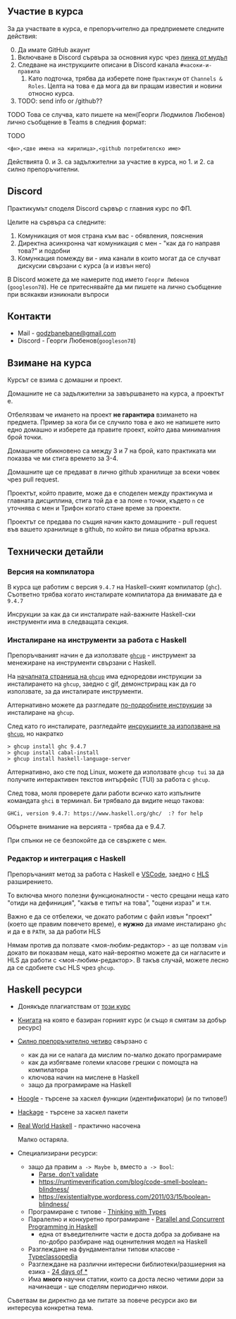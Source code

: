 ## Участие в курса

За да участвате в курса, е препоръчително да предприемете следните действия:

0. Да имате GitHub акаунт
1. Включване в Discord сървъра за основния курс чрез [линка от мудъл](https://learn.fmi.uni-sofia.bg/mod/url/view.php?id=288986)
2. Следване на инструкциите описани в Discord канала `#насоки-и-правила`
    1. Като подточка, трябва да изберете поне `Практикум` от `Channels & Roles`. Целта на това е да мога да ви пращам известия и новини относно курса.
3. TODO: send info or /github??

TODO
Това се случва, като пишете на мен(Георги Людмилов Любенов) лично съобщение в Teams в следния формат:

TODO
```
<фн>,<две имена на кирилица>,<github потребителско име>
```

Действията 0. и 3. са задължителни за участие в курса, но 1. и 2. са силно препоръчителни.

## Discord

Практикумът споделя Discord сървър с главния курс по ФП.

Целите на сървъра са следните:
1. Комуникация от моя страна към вас - обявления, пояснения
2. Директна асинхронна чат комуникация с мен - "как да го направя това?" и подобни
3. Комункация помежду ви - има канали в които могат да се случват дискусии свързани с курса (а и извън него)

В Discord можете да ме намерите под името `Георги Любенов` (`googleson78`).
Не се притеснявайте да ми пишете на лично съобщение при всякакви изникнали въпроси

## Контакти

* Mail - godzbanebane@gmail.com
* Discord - Георги Любенов(`googleson78`)

## Взимане на курса

Курсът се взима с домашни и проект.

Домашните не са задължителни за завършването на курса, а проектът е.

Отбелязвам че имането на проект **не гарантира** взимането на предмета.
Пример за кога би се случило това е ако не напишете нито едно домашно и изберете да правите проект, който дава минималния брой точки.

Домашните обикновено са между 3 и 7 на брой, като практиката ми показва че ми стига времето за 3-4.

Домашните ще се предават в лично github хранилище за всеки човек чрез pull request.

Проектът, който правите, може да е споделен между практикума и главната дисциплина, стига той да е за поне `n` точки, където `n` се уточнява с мен и Трифон когато стане време за проекти.

Проектът се предава по същия начин както домашните - pull request във вашето хранилище в github, по който ви пиша обратна връзка.

## Технически детайли

### Версия на компилатора

В курса ще работим с версия `9.4.7` на Haskell-ският компилатор (`ghc`). Съответно трябва когато инсталирате компилатора да внимавате да е `9.4.7`

Инсрукции за как да си инсталирате най-важните Haskell-ски инструменти има в следващата секция.

### Инсталиране на инструменти за работа с Haskell

Препоръчваният начин е да използвате [`ghcup`][ghcup] - инструмент за менежиране на инструменти свързани с Haskell.

На [началната страница на `ghcup`][ghcup] има едноредови инструкции за инсталирането на `ghcup`, заедно с gif, демонстриращ как да го използвате, за да инсталирате инструменти.

Алтернативно можете да разгледате [по-подробните инструкции](https://www.haskell.org/ghcup/install/) за инсталиране на `ghcup`.

След като го инсталирате, разгледайте [инсрукциите за използване на `ghcup`](https://www.haskell.org/ghcup/guide/), но накратко

```
> ghcup install ghc 9.4.7
> ghcup install cabal-install
> ghcup install haskell-language-server
```

Алтернативно, ако сте под Linux, можете да използвате `ghcup tui` за да получите интерактивен текстов интърфейс (TUI) за работа с `ghcup`.

След това, моля проверете дали работи всичко като изпълните командата `ghci` в терминал. Би трябвало да видите нещо такова:
```
GHCi, version 9.4.7: https://www.haskell.org/ghc/  :? for help
```
Обърнете внимание на версията - трябва да е 9.4.7.

При спънки не се безпокойте да се свържете с мен.

[ghcup]: https://www.haskell.org/ghcup/

### Редактор и интеграция с Haskell

Препоръчаният метод за работа с Haskell е [VSCode](https://code.visualstudio.com/), заедно с [HLS](https://marketplace.visualstudio.com/items?itemName=haskell.haskell) разширението.

То включва много полезни функционалности - често срещани неща като "отиди на дефиниция", "какъв е типът на това", "оцени израз" и т.н.

Важно е да се отбележи, че докато работим с файл извън "проект" (което ще правим повечето време), е **нужно** да имаме инсталирано `ghc` и да е в `PATH`, за да работи HLS

Нямам против да ползвате <моя-любим-редактор> - аз ще ползвам `vim` докато ви показвам неща, като най-вероятно можете да си нагласите и HLS да работи с <моя-любим-редактор>. В такъв случай, можете лесно да се сдобиетe със HLS чрез `ghcup`.

## Haskell ресурси

* Донякъде плагиатствам от [този курс](https://github.com/bobatkey/CS316-2022)
* [Книгата](http://www.cs.nott.ac.uk/~pszgmh/pih.html) на която е базиран горният курс (и също я смятам за добър ресурс)
* [Силно препоръчително четиво][parse-dont-validate] свързано с
  * как да ни се налага да мислим по-малко докато програмираме
  * как да избягваме големи класове грешки с помощта на компилатора
  * ключова начин на мислене в Haskell
  * защо да програмираме на Haskell
* [Hoogle](https://hoogle.haskell.org/) - търсене за хаскел функции (идентификатори) (и по типове!)
* [Hackage](http://hackage.haskell.org/) - търсене за хаскел пакети
* [Real World Haskell](http://book.realworldhaskell.org/) - практично насочена

  Малко остаряла.

* Специализирани ресурси:

  * защо да правим `a -> Maybe b`, вместо `a -> Bool`:
    * [Parse, don't validate][parse-dont-validate]
    * https://runtimeverification.com/blog/code-smell-boolean-blindness/
    * https://existentialtype.wordpress.com/2011/03/15/boolean-blindness/
  * Програмиране с типове - [Thinking with Types](https://thinkingwithtypes.com/)
  * Паралелно и конкуретно програмиране - [Parallel and Concurrent Programming in Haskell](https://simonmar.github.io/pages/pcph.html)
    * една от въведителните части е доста добра за добиване на по-добро разбиране над оценителния модел на Haskell
  * Разглеждане на фундаментални типови класове - [Typeclassopedia](https://wiki.haskell.org/Typeclassopedia)
  * Разглеждане на различни интересни библиотеки/разшиерния на езика - [24 days of \*](https://ocharles.org.uk/)
  * Има **много** научни статии, които са доста лесно четими дори за начинаещи - ще споделям периодично някои.

Съветвам ви директно да ме питате за повече ресурси ако ви интересува конкретна тема.

[parse-dont-validate]: https://lexi-lambda.github.io/blog/2019/11/05/parse-don-t-validate/
